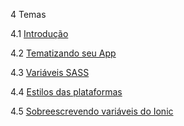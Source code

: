 4 Temas

4.1 [Introdução](3a-intro.md) 

4.2 [Tematizando seu App](3b-theming-your-ionic-app.md)

4.3 [Variáveis SASS](3c-sass-variables.md)

4.4 [Estilos das plataformas](3d-platform-vars.md)

4.5 [Sobreescrevendo variáveis do Ionic](3e-overriding-ionic-variables.md)